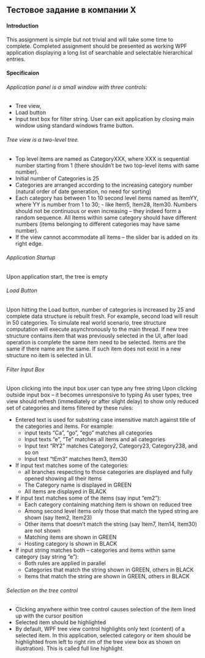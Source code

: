 ## Тестовое задание в компании X

#### Introduction
This assignment is simple but not trivial and will take some time to complete. Completed assignment should be presented as working WPF application displaying a long list of searchable and selectable hierarchical entries.

#### Specificaion

###### Application panel is a small window with three controls:
- Tree view, 
- Load button
- Input text box for filter string. 
User can exit application by closing main window using standard windows frame button.

###### Tree view is a two-level tree.
- Top level items are named as CategoryXXX, where XXX is sequential number starting from 1 (there shouldn’t be two top-level items with same number).
- Initial number of Categories is 25 
- Categories are arranged according to the increasing category number (natural order of date generation, no need for sorting)
- Each category has between 1 to 10 second level items named as ItemYY, where YY is number from 1 to 30; - like Item5, Item28, Item30. Numbers should not be continuous or even increasing – they indeed form a random sequence. All Items within same category should have different numbers (items belonging to different categories may have same number).
- If the view cannot accommodate all items – the slider bar is added on its right edge.

###### Application Startup
Upon application start, the tree is empty

###### Load Button
Upon hitting the Load button, number of categories is increased by 25 and complete data structure is rebuilt fresh. For example, second load will result in 50 categories. 
To simulate real world scenario, tree structure computation will execute asynchronously to the main thread. If new tree structure contains item that was previously selected in the UI, after load operation is complete the same item need to be selected. Items are the same if there name are the same. If such item does not exist in a new structure no item is selected in UI.

###### Filter Input Box
Upon clicking into the input box user can type any free string
Upon clicking outside input box – it becomes unresponsive to typing
As user types, tree view should refresh (immediately or after slight delay) to show only reduced set of categories and items filtered by these rules:
- Entered text is used for substring case insensitive match against title of the categories and items. For example:
	- input texts “Ca”, “go”, “ego” matches all categories
	- Input texts “e”, “Te” matches all items and all categories
	- Input text “RY2” matches Category2, Category23, Category238, and so on
	- Input text “tEm3” matches Item3, Item30
- If input text matches some of the categories:
	- all branches respecting to those categories are displayed and fully opened showing all their items
	- The Category name is displayed in GREEN
	- All items are displayed in BLACK
- If input text matches some of the items (say input “em2”):
	- Each category containing matching item is shown on reduced tree
	- Among second level items only those that match the typed string are shown (say Item2, Item23)
	- Other items that doesn’t match the string (say Item7, Item14, Item30) are not shown
	- Matching items are shown in GREEN
	- Hosting category is shown in BLACK
- If input string matches both – categories and items within same category (say string “e”):
	- Both rules are applied in parallel
	- Categories that match the string shown in GREEN, others in BLACK
	- Items that match the string are shown in GREEN, others in BLACK

###### Selection on the tree control
- Clicking anywhere within tree control causes selection of the item lined up with the cursor position
- Selected item should be highlighted
- By default, WPF tree view control highlights only text (content) of a selected item. In this application, selected category or item should be highlighted from left to right rim of the tree view box as shown on illustration). This is called full line highlight.